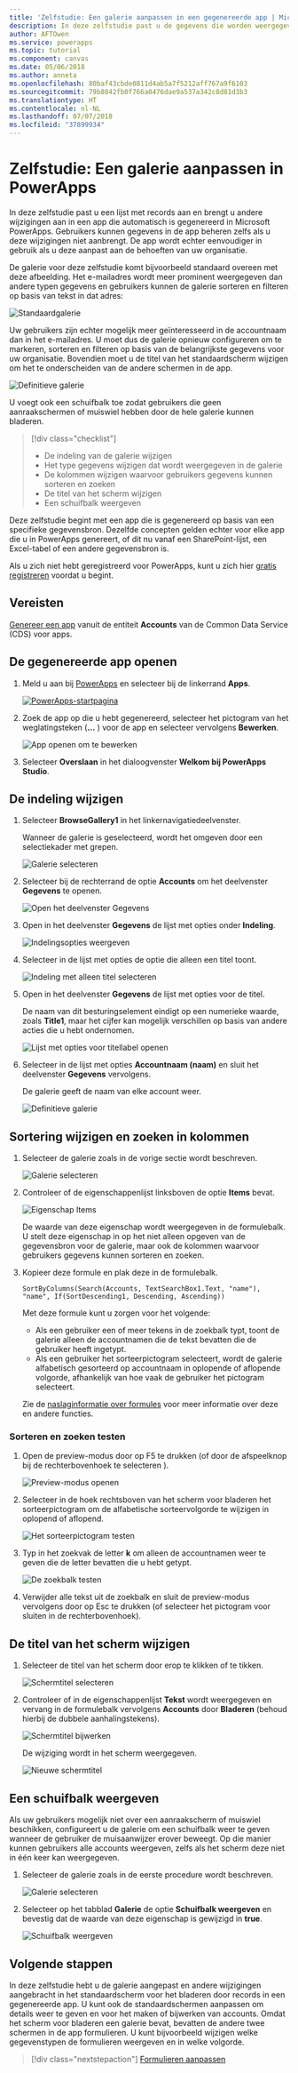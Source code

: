 ```yaml
---
title: 'Zelfstudie: Een galerie aanpassen in een gegenereerde app | Microsoft Docs'
description: In deze zelfstudie past u de gegevens die worden weergegeven in de galerie en andere elementen aan van een app die automatisch is gegenereerd in PowerApps.
author: AFTOwen
ms.service: powerapps
ms.topic: tutorial
ms.component: canvas
ms.date: 05/06/2018
ms.author: anneta
ms.openlocfilehash: 80baf43cbde0811d4ab5a7f5212aff767a9f6103
ms.sourcegitcommit: 79b8842fb0f766a0476dae9a537a342c8d81d3b3
ms.translationtype: HT
ms.contentlocale: nl-NL
ms.lasthandoff: 07/07/2018
ms.locfileid: "37899934"
---
```

# <a name="tutorial-customize-a-gallery-in-powerapps"></a>Zelfstudie: Een galerie aanpassen in PowerApps

In deze zelfstudie past u een lijst met records aan en brengt u andere wijzigingen aan in een app die automatisch is gegenereerd in Microsoft PowerApps. Gebruikers kunnen gegevens in de app beheren zelfs als u deze wijzigingen niet aanbrengt. De app wordt echter eenvoudiger in gebruik als u deze aanpast aan de behoeften van uw organisatie.

De galerie voor deze zelfstudie komt bijvoorbeeld standaard overeen met deze afbeelding. Het e-mailadres wordt meer prominent weergegeven dan andere typen gegevens en gebruikers kunnen de galerie sorteren en filteren op basis van tekst in dat adres:

![Standaardgalerie](./media/customize-layout-sharepoint/gallery-before.png)

Uw gebruikers zijn echter mogelijk meer geïnteresseerd in de accountnaam dan in het e-mailadres. U moet dus de galerie opnieuw configureren om te markeren, sorteren en filteren op basis van de belangrijkste gegevens voor uw organisatie. Bovendien moet u de titel van het standaardscherm wijzigen om het te onderscheiden van de andere schermen in de app.

![Definitieve galerie](./media/customize-layout-sharepoint/gallery-after.png)

U voegt ook een schuifbalk toe zodat gebruikers die geen aanraakschermen of muiswiel hebben door de hele galerie kunnen bladeren.

> [!div class="checklist"]
> * De indeling van de galerie wijzigen
> * Het type gegevens wijzigen dat wordt weergegeven in de galerie
> * De kolommen wijzigen waarvoor gebruikers gegevens kunnen sorteren en zoeken
> * De titel van het scherm wijzigen
> * Een schuifbalk weergeven

Deze zelfstudie begint met een app die is gegenereerd op basis van een specifieke gegevensbron. Dezelfde concepten gelden echter voor elke app die u in PowerApps genereert, of dit nu vanaf een SharePoint-lijst, een Excel-tabel of een andere gegevensbron is.

Als u zich niet hebt geregistreerd voor PowerApps, kunt u zich hier [gratis registreren](https://web.powerapps.com) voordat u begint.

## <a name="prerequisites"></a>Vereisten

[Genereer een app](data-platform-create-app.md) vanuit de entiteit **Accounts** van de Common Data Service (CDS) voor apps.

## <a name="open-the-generated-app"></a>De gegenereerde app openen

1. Meld u aan bij [PowerApps](https://web.powerapps.com) en selecteer bij de linkerrand **Apps**.

    [![PowerApps-startpagina](./media/customize-layout-sharepoint/sign-in.png)](./media/customize-layout-sharepoint/sign-in.png#lightbox)

1. Zoek de app op die u hebt gegenereerd, selecteer het pictogram van het weglatingsteken (**...** ) voor de app en selecteer vervolgens **Bewerken**.

    ![App openen om te bewerken](./media/customize-layout-sharepoint/open-app.png)

1. Selecteer **Overslaan** in het dialoogvenster **Welkom bij PowerApps Studio**.

## <a name="change-the-layout"></a>De indeling wijzigen

1. Selecteer **BrowseGallery1** in het linkernavigatiedeelvenster.

    Wanneer de galerie is geselecteerd, wordt het omgeven door een selectiekader met grepen.

    ![Galerie selecteren](media/customize-layout-sharepoint/select-gallery-1.png)

1. Selecteer bij de rechterrand de optie **Accounts** om het deelvenster **Gegevens** te openen.

    ![Open het deelvenster **Gegevens**](./media/customize-layout-sharepoint/open-data-pane.png)

1. Open in het deelvenster **Gegevens** de lijst met opties onder **Indeling**.

    ![Indelingsopties weergeven](./media/customize-layout-sharepoint/show-layouts.png)

1. Selecteer in de lijst met opties de optie die alleen een titel toont.

    ![Indeling met alleen titel selecteren](./media/customize-layout-sharepoint/choose-layout.png)

1. Open in het deelvenster **Gegevens** de lijst met opties voor de titel.

    De naam van dit besturingselement eindigt op een numerieke waarde, zoals **Title1**, maar het cijfer kan mogelijk verschillen op basis van andere acties die u hebt ondernomen.

    ![Lijst met opties voor titellabel openen](./media/customize-layout-sharepoint/show-title-options.png)

1. Selecteer in de lijst met opties **Accountnaam (naam)** en sluit het deelvenster **Gegevens** vervolgens.

    De galerie geeft de naam van elke account weer.

    ![Definitieve galerie](./media/customize-layout-sharepoint/final-gallery.png)

## <a name="change-sort-and-search-columns"></a>Sortering wijzigen en zoeken in kolommen

1. Selecteer de galerie zoals in de vorige sectie wordt beschreven.

    ![Galerie selecteren](./media/customize-layout-sharepoint/select-gallery-title.png)

1. Controleer of de eigenschappenlijst linksboven de optie **Items** bevat.

    ![Eigenschap Items](./media/customize-layout-sharepoint/items-property.png)

    De waarde van deze eigenschap wordt weergegeven in de formulebalk. U stelt deze eigenschap in op het niet alleen opgeven van de gegevensbron voor de galerie, maar ook de kolommen waarvoor gebruikers gegevens kunnen sorteren en zoeken.

1. Kopieer deze formule en plak deze in de formulebalk.

    ```SortByColumns(Search(Accounts, TextSearchBox1.Text, "name"), "name", If(SortDescending1, Descending, Ascending))```

    Met deze formule kunt u zorgen voor het volgende:

    * Als een gebruiker een of meer tekens in de zoekbalk typt, toont de galerie alleen de accountnamen die de tekst bevatten die de gebruiker heeft ingetypt.
    * Als een gebruiker het sorteerpictogram selecteert, wordt de galerie alfabetisch gesorteerd op accountnaam in oplopende of aflopende volgorde, afhankelijk van hoe vaak de gebruiker het pictogram selecteert.

     Zie de [naslaginformatie over formules](formula-reference.md) voor meer informatie over deze en andere functies.

### <a name="test-sorting-and-searching"></a>Sorteren en zoeken testen

1. Open de preview-modus door op F5 te drukken (of door de afspeelknop bij de rechterbovenhoek te selecteren ).

    ![Preview-modus openen](./media/customize-layout-sharepoint/open-preview.png)

1. Selecteer in de hoek rechtsboven van het scherm voor bladeren het sorteerpictogram om de alfabetische sorteervolgorde te wijzigen in oplopend of aflopend.

    ![Het sorteerpictogram testen](./media/customize-layout-sharepoint/sort-button.png)

1. Typ in het zoekvak de letter **k** om alleen de accountnamen weer te geven die de letter bevatten die u hebt getypt.

    ![De zoekbalk testen](./media/customize-layout-sharepoint/test-filter.png)

1. Verwijder alle tekst uit de zoekbalk en sluit de preview-modus vervolgens door op Esc te drukken (of selecteer het pictogram voor sluiten in de rechterbovenhoek).

## <a name="change-the-screen-title"></a>De titel van het scherm wijzigen

1. Selecteer de titel van het scherm door erop te klikken of te tikken.

    ![Schermtitel selecteren](./media/customize-layout-sharepoint/select-title.png)

1. Controleer of in de eigenschappenlijst **Tekst** wordt weergegeven en vervang in de formulebalk vervolgens **Accounts** door **Bladeren** (behoud hierbij de dubbele aanhalingstekens).

    ![Schermtitel bijwerken](./media/customize-layout-sharepoint/change-screen-title.png)

    De wijziging wordt in het scherm weergegeven.

    ![Nieuwe schermtitel](./media/customize-layout-sharepoint/new-screen-title.png)

## <a name="show-a-scrollbar"></a>Een schuifbalk weergeven

Als uw gebruikers mogelijk niet over een aanraakscherm of muiswiel beschikken, configureert u de galerie om een schuifbalk weer te geven wanneer de gebruiker de muisaanwijzer erover beweegt. Op die manier kunnen gebruikers alle accounts weergeven, zelfs als het scherm deze niet in één keer kan weergegeven.

1. Selecteer de galerie zoals in de eerste procedure wordt beschreven.

    ![Galerie selecteren](./media/customize-layout-sharepoint/select-gallery-sorted.png)

1. Selecteer op het tabblad **Galerie** de optie **Schuifbalk weergeven** en bevestig dat de waarde van deze eigenschap is gewijzigd in **true**.

    ![Schuifbalk weergeven](./media/customize-layout-sharepoint/show-scrollbar.png)

## <a name="next-steps"></a>Volgende stappen

In deze zelfstudie hebt u de galerie aangepast en andere wijzigingen aangebracht in het standaardscherm voor het bladeren door records in een gegenereerde app. U kunt ook de standaardschermen aanpassen om details weer te geven en voor het maken of bijwerken van accounts. Omdat het scherm voor bladeren een galerie bevat, bevatten de andere twee schermen in de app formulieren. U kunt bijvoorbeeld wijzigen welke gegevenstypen de formulieren weergeven en in welke volgorde.

> [!div class="nextstepaction"]
> [Formulieren aanpassen](customize-forms-sharepoint.md)
